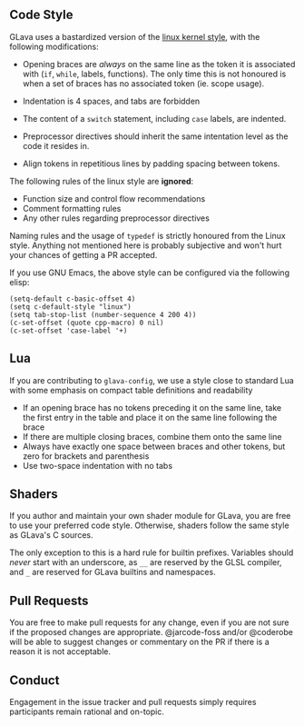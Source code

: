 
## Code Style

GLava uses a bastardized version of the [linux kernel style](https://www.kernel.org/doc/html/v4.10/process/coding-style.html), with the following modifications:

* Opening braces are _always_ on the same line as the token it is associated with (`if`, `while`, labels, functions). The only time this is not honoured is when a set of braces has no associated token (ie. scope usage).

* Indentation is 4 spaces, and tabs are forbidden

* The content of a `switch` statement, including `case` labels, are indented.

* Preprocessor directives should inherit the same intentation level as the code it resides in.

* Align tokens in repetitious lines by padding spacing between tokens.

The following rules of the linux style are **ignored**:

* Function size and control flow recommendations
* Comment formatting rules
* Any other rules regarding preprocessor directives

Naming rules and the usage of `typedef` is strictly honoured from the Linux style. Anything not mentioned here is probably subjective and won't hurt your chances of getting a PR accepted.

If you use GNU Emacs, the above style can be configured via the following elisp:

```emacs
(setq-default c-basic-offset 4)
(setq c-default-style "linux")
(setq tab-stop-list (number-sequence 4 200 4))
(c-set-offset (quote cpp-macro) 0 nil)
(c-set-offset 'case-label '+)
```

## Lua

If you are contributing to `glava-config`, we use a style close to standard Lua with some emphasis on compact table definitions and readability

* If an opening brace has no tokens preceding it on the same line, take the first entry in the table and place it on the same line following the brace
* If there are multiple closing braces, combine them onto the same line
* Always have exactly one space between braces and other tokens, but zero for brackets and parenthesis
* Use two-space indentation with no tabs

## Shaders

If you author and maintain your own shader module for GLava, you are free to use your preferred code style. Otherwise, shaders follow the same style as GLava's C sources.

The only exception to this is a hard rule for builtin prefixes. Variables should _never_ start with an underscore, as `__` are reserved by the GLSL compiler, and `_` are reserved for GLava builtins and namespaces. 

## Pull Requests

You are free to make pull requests for any change, even if you are not sure if the proposed changes are appropriate. @jarcode-foss and/or @coderobe will be able to suggest changes or commentary on the PR if there is a reason it is not acceptable.

## Conduct

Engagement in the issue tracker and pull requests simply requires participants remain rational and on-topic.